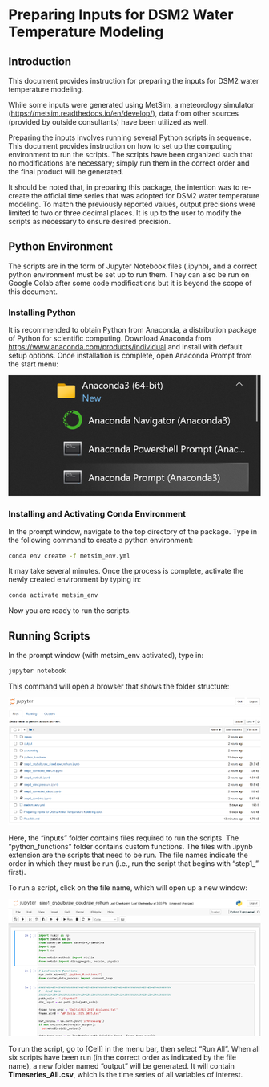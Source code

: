 # Preparing Inputs for DSM2 Water Temperature Modeling

## Introduction

This document provides instruction for preparing the inputs for DSM2 water temperature modeling. 

While some inputs were generated using MetSim, a meteorology simulator (https://metsim.readthedocs.io/en/develop/), data from other sources (provided by outside consultants) have been utilized as well.

Preparing the inputs involves running several Python scripts in sequence. This document provides instruction on how to set up the computing environment to run the scripts. The scripts have been organized such that no modifications are necessary; simply run them in the correct order and the final product will be generated.

It should be noted that, in preparing this package, the intention was to re-create the official time series that was adopted for DSM2 water temperature modeling. To match the previously reported values, output precisions were limited to two or three decimal places. It is up to the user to modify the scripts as necessary to ensure desired precision.

## Python Environment

The scripts are in the form of Jupyter Notebook files (.ipynb), and a correct python environment must be set up to run them. They can also be run on Google Colab after some code modifications but it is beyond the scope of this document.

### Installing Python

It is recommended to obtain Python from Anaconda, a distribution package of Python for scientific computing. Download Anaconda from https://www.anaconda.com/products/individual and install with default setup options. Once installation is complete, open Anaconda Prompt from the start menu:

![fig1](.images/Fig1.png)

### Installing and Activating Conda Environment
In the prompt window, navigate to the top directory of the package. Type in the following command to create a python environment:
```sh
conda env create -f metsim_env.yml
```
It may take several minutes. Once the process is complete, activate the newly created environment by typing in:

```sh
conda activate metsim_env
```
Now you are ready to run the scripts.

## Running Scripts

In the prompt window (with metsim_env activated), type in:
```sh
jupyter notebook
```
This command will open a browser that shows the folder structure:

![fig2](.images/Fig2.png)

Here, the “inputs” folder contains files required to run the scripts. The “python_functions” folder contains custom functions. The files with .ipynb extension are the scripts that need to be run. The file names indicate the order in which they must be run (i.e., run the script that begins with “step1_” first).

To run a script, click on the file name, which will open up a new window:

![fig3](.images/Fig3.png)

To run the script, go to [Cell] in the menu bar, then select “Run All”. When all six scripts have been run (in the correct order as indicated by the file name), a new folder named “output” will be generated. It will contain **Timeseries_All.csv**, which is the time series of all variables of interest.
